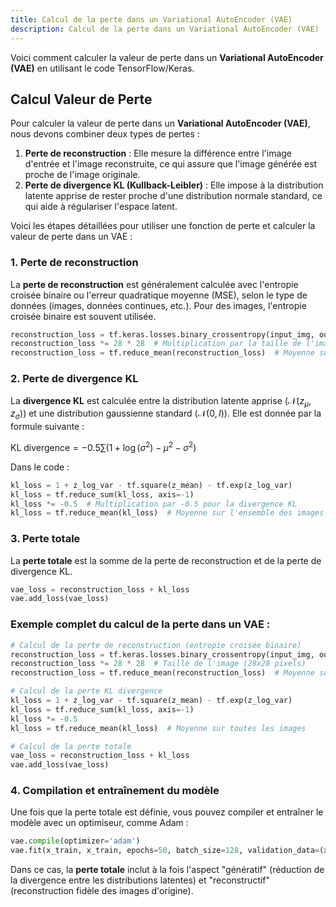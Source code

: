 ```yaml
---
title: Calcul de la perte dans un Variational AutoEncoder (VAE)
description: Calcul de la perte dans un Variational AutoEncoder (VAE)
---
```


Voici comment calculer la valeur de perte dans un **Variational AutoEncoder (VAE)** en utilisant le code TensorFlow/Keras.

## Calcul Valeur de Perte

Pour calculer la valeur de perte dans un **Variational AutoEncoder (VAE)**, nous devons combiner deux types de pertes :

1. **Perte de reconstruction** : Elle mesure la différence entre l'image d'entrée et l'image reconstruite, ce qui assure que l'image générée est proche de l'image originale.
2. **Perte de divergence KL (Kullback-Leibler)** : Elle impose à la distribution latente apprise de rester proche d'une distribution normale standard, ce qui aide à régulariser l'espace latent.

Voici les étapes détaillées pour utiliser une fonction de perte et calculer la valeur de perte dans un VAE :

### 1. Perte de reconstruction

La **perte de reconstruction** est généralement calculée avec l'entropie croisée binaire ou l'erreur quadratique moyenne (MSE), selon le type de données (images, données continues, etc.). Pour des images, l'entropie croisée binaire est souvent utilisée.

```python
reconstruction_loss = tf.keras.losses.binary_crossentropy(input_img, output)
reconstruction_loss *= 28 * 28  # Multiplication par la taille de l'image pour obtenir une somme totale
reconstruction_loss = tf.reduce_mean(reconstruction_loss)  # Moyenne sur l'ensemble des images

```

### 2. Perte de divergence KL

La **divergence KL** est calculée entre la distribution latente apprise $( \mathcal{N}(z_{\mu}, z_{\sigma}) )$ et une distribution gaussienne standard $( \mathcal{N}(0, I) )$. Elle est donnée par la formule suivante :

$\text{KL divergence} = -0.5 \sum \left( 1 + \log(\sigma^2) - \mu^2 - \sigma^2 \right)$

Dans le code :

```python
kl_loss = 1 + z_log_var - tf.square(z_mean) - tf.exp(z_log_var)
kl_loss = tf.reduce_sum(kl_loss, axis=-1)
kl_loss *= -0.5  # Multiplication par -0.5 pour la divergence KL
kl_loss = tf.reduce_mean(kl_loss)  # Moyenne sur l'ensemble des images

```

### 3. Perte totale

La **perte totale** est la somme de la perte de reconstruction et de la perte de divergence KL.

```python
vae_loss = reconstruction_loss + kl_loss
vae.add_loss(vae_loss)

```

### Exemple complet du calcul de la perte dans un VAE :

```python
# Calcul de la perte de reconstruction (entropie croisée binaire)
reconstruction_loss = tf.keras.losses.binary_crossentropy(input_img, output)
reconstruction_loss *= 28 * 28  # Taille de l'image (28x28 pixels)
reconstruction_loss = tf.reduce_mean(reconstruction_loss)  # Moyenne sur toutes les images

# Calcul de la perte KL divergence
kl_loss = 1 + z_log_var - tf.square(z_mean) - tf.exp(z_log_var)
kl_loss = tf.reduce_sum(kl_loss, axis=-1)
kl_loss *= -0.5
kl_loss = tf.reduce_mean(kl_loss)  # Moyenne sur toutes les images

# Calcul de la perte totale
vae_loss = reconstruction_loss + kl_loss
vae.add_loss(vae_loss)

```

### 4. Compilation et entraînement du modèle

Une fois que la perte totale est définie, vous pouvez compiler et entraîner le modèle avec un optimiseur, comme Adam :

```python
vae.compile(optimizer='adam')
vae.fit(x_train, x_train, epochs=50, batch_size=128, validation_data=(x_test, x_test))

```

Dans ce cas, la **perte totale** inclut à la fois l'aspect "génératif" (réduction de la divergence entre les distributions latentes) et "reconstructif" (reconstruction fidèle des images d'origine).
